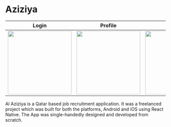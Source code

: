 # Aziziya

| Login      | Profile      | Home      | About      |  
|------------|-------------|------------|-------------|
| <img src="/../master/Screenshot_20190601-054436_Aziziya.jpg" width="200">  | <img src="/../master/profile.jpg" width="200"> | <img src="/../master/Screenshot_20190601-053038_Aziziya.jpg" width="200"> | <img src="/../master/Screenshot_20190601-053047_Aziziya.jpg" width="200"> |

Al Aziziya is a Qatar based job recruitment application. It was a freelanced project which was built for both the platforms, Android and iOS using React Native. The App was single-handedly designed and developed from scratch.
